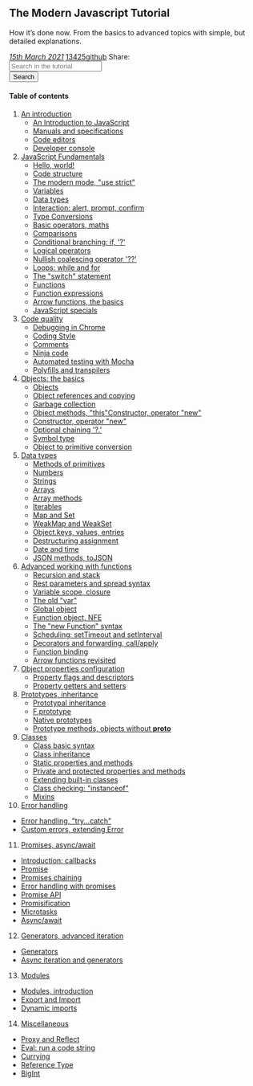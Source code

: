 ## The Modern Javascript Tutorial

How it’s done now. From the basics to advanced topics with simple, but detailed explanations.

<div>
   <a href="">
   <i class="far fa-calendar-alt p-2">15th March 2021</i></a>
   <a href="">13425<i class="fas fa-star p-2"></i>github</a>
   <span class="p-2 m-2">Share:</span><a href=""><i class="fab fa-twitter p-2"></i></a><a href=""><i
      class="fab fa-facebook-f"></i></a>
</div>
<div class="row justify-content-center mt-3">
   <div class="col-8 d-flex">
      <div class="input-group m-2">
         <input type="text" class="form-control" placeholder="Search in the tutorial">
      </div>
      <button class="btn btn-primary m-2" type="button" id="button-addon2">Search</button>
   </div>
</div>

#### Table of contents

1. [An introduction](/books/javascript/anintroductionlistview)
    - [An Introduction to JavaScript](/books/javascript/introduction)
    - [Manuals and specifications](/books/javascript/manualsandspecifications)
    - [Code editors](/books/javascript/codeeditors)
    - [Developer console](/books/javascript/developerconsole)
2. [JavaScript Fundamentals](/books/javascript/javascriptfundamentalslistview)
   - [Hello, world!](/books/javascript/helloworld)
   - [Code structure](/books/javascript/codestructure)
   - [The modern mode, "use strict"](/books/javascript/themodernmode)
   - [Variables](/books/javascript/variables)
   - [Data types](/books/javascript/datatypes)
   - [Interaction: alert, prompt, confirm](/books/javascript/interactionalertpromptconfirm)
   - [Type Conversions](/books/javascript/typeconversions)
   - [Basic operators, maths](/books/javascript/basicoperators)
   - [Comparisons](/books/javascript/comparison)
   - [Conditional branching: if, '?'](/books/javascript/conditionalbranching)
   - [Logical operators](/books/javascript/logicaloperators)
   - [Nullish coalescing operator '??'](/books/javascript/nulloperator)
   - [Loops: while and for](/books/javascript/loops)
   - [The "switch" statement](/books/javascript/switch)
   - [Functions](/books/javascript/functionbasics)
   - [Function expressions](/books/javascript/functionexpressions)
   - [Arrow functions, the basics](/books/javascript/arrowfunctions)
   - [JavaScript specials](/books/javascript/javascriptspecials)
3. [Code quality](books/javascript/codequalitylistview)
   - [Debugging in Chrome](/books/javascript/debugginginchrome)
   - [Coding Style](/books/javascript/codingstyle)
   - [Comments](/books/javascript/comments)
   - [Ninja code](/books/javascript/ninjacode)
   - [Automated testing with Mocha](/books/javascript/automattedtestingwithmocha)
   - [Polyfills and transpilers](/books/javascript/polyfills)  
4. [Objects: the basics](books/javascript/objectslistview)
   - [Objects](/books/javascript/objects)
   - [Object references and copying](/books/javascript/objectreferencesandcopying)
   - [Garbage collection](/books/javascript/garbagecollection)
   - [Object methods, "this"Constructor, operator "new"](/books/javascript/objectmethods)
   - [Constructor, operator "new"](/books/javascript/constructoroperatornew)
   - [Optional chaining '?.'](/books/javascript/optionalchaining)
   - [Symbol type](/books/javascript/symboltype)
   - [Object to primitive conversion](/books/javascript/objecttoprimitiveconversion)
5. [Data types](books/javascript/datatypes-list-view)
   - [Methods of primitives](books/javascript/primitives-methods)
   - [Numbers](books/javascript/number)
   - [Strings](books/javascript/string)
   - [Arrays](books/javascript/array)
   - [Array methods](books/javascript/array-methods)
   - [Iterables](books/javascript/iterable)
   - [Map and Set](books/javascript/map-set)
   - [WeakMap and WeakSet](books/javascript/weakmap-weakset)
   - [Object.keys, values, entries](books/javascript/keys-values-entries)
   - [Destructuring assignment](books/javascript/destructuring-assignment)
   - [Date and time](books/javascript/date)
   - [JSON methods, toJSON](books/javascript/json)
6. [Advanced working with functions](books/javascript/advanced-functions-list-view)
   - [Recursion and stack](books/javascript/recursion)
   - [Rest parameters and spread syntax](books/javascript/rest-parameters-spread)
   - [Variable scope, closure](books/javascript/closure)
   - [The old "var"](books/javascript/var)
   - [Global object](books/javascript/global-object)
   - [Function object, NFE](books/javascript/function-object)
   - [The "new Function" syntax](books/javascript/new-function)
   - [Scheduling: setTimeout and setInterval](books/javascript/settimeout-setinterval)
   - [Decorators and forwarding, call/apply](books/javascript/call-apply-decorators)
   - [Function binding](books/javascript/bind)
   - [Arrow functions revisited](books/javascript/arrow-functions)
7. [Object properties configuration](books/javascript/object-properties-configuration-list-view)
   - [Property flags and descriptors](books/javascript/property-descriptors)
   - [Property getters and setters](books/javascript/property-accessors)
8. [Prototypes, inheritance](books/javascript/prototypes-inheritance-list-view)
   - [Prototypal inheritance](books/javascript/prototype-inheritance)
   - [F.prototype](books/javascript/function-prototype)
   - [Native prototypes](books/javascript/native-prototypes)
   - [Prototype methods, objects without __proto__](/books/javascript/prototype-methods)
9. [Classes](books/javascript/classesviewlist)
   - [Class basic syntax](#subsection-b)
   - [Class inheritance](#subsection-b)
   - [Static properties and methods](#subsection-b)
   - [Private and protected properties and methods](#subsection-b)
   - [Extending built-in classes](#subsection-b)
   - [Class checking: "instanceof"](#subsection-b)
   - [Mixins](#subsection-b)
10. [Error handling](books/javascript/errorhandlinglistview)
   - [Error handling, "try...catch"](#subsection-b)
   - [Custom errors, extending Error](#subsection-b)
11. [Promises, async/await](books/javascript/promisesasynclistview)
   - [Introduction: callbacks](#subsection-b)
   - [Promise](#subsection-b)
   - [Promises chaining](#subsection-b)
   - [Error handling with promises](#subsection-b)
   - [Promise API](#subsection-b)
   - [Promisification](#subsection-b)
   - [Microtasks](#subsection-b)
   - [Async/await](#subsection-b)
12. [Generators, advanced iteration](books/javascript/generators-advanced-iteration-list-view)
   - [Generators](#subsection-b)
   - [Async iteration and generators](#subsection-b)
13. [Modules](books/javascript/modules)
   - [Modules, introduction](books/javascript/modulesintroduction)
   - [Export and Import](books/javascript/exportimport)
   - [Dynamic imports](books/javascript/modulesdynamicimport)
14. [Miscellaneous](books/javascript/miscellaneous)
   - [Proxy and Reflect](/books/javascript/proxyandreflect)
   - [Eval: run a code string](/books/javascript/evalruncodestring)
   - [Currying](/books/javascript/currying)
   - [Reference Type](/books/javascript/referencetype)
   - [BigInt](/books/javascript/bigint)
   

  
   